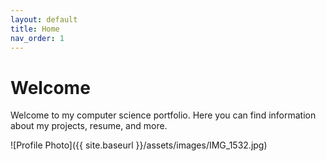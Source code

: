 ```yaml
---
layout: default
title: Home
nav_order: 1
---
```


# Welcome

Welcome to my computer science portfolio. Here you can find information about my projects, resume, and more.

![Profile Photo]({{ site.baseurl }}/assets/images/IMG_1532.jpg)
